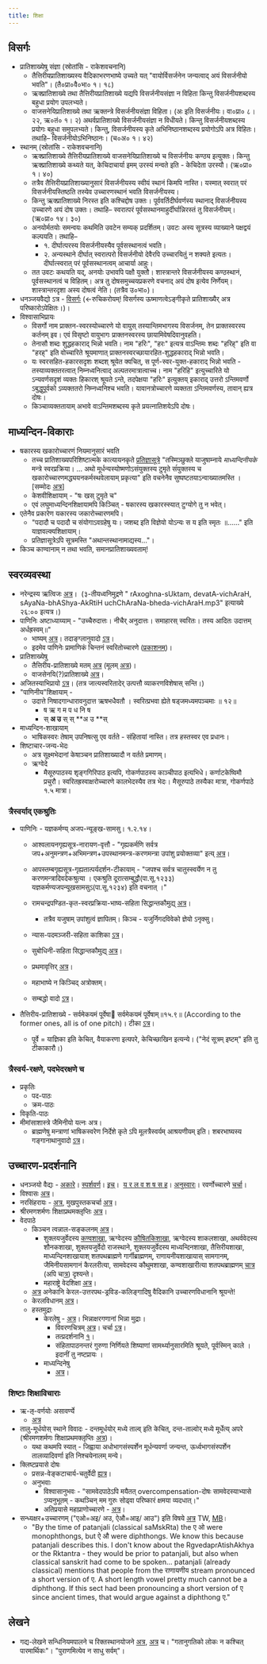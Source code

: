 ```yaml
---
title: शिक्षा
---
```


## विसर्गः
- प्रातिशाख्येषु संज्ञा (स्रोतांसि - राकेशवचनानि)
    - तैत्तिरीयप्रातिशाख्यस्य वैदिकाभरणभाष्ये उच्यते यत् "वायोर्विसर्जनेन जन्यत्वाद् अयं विसर्जनीयो भवति"। (तै०प्रा०वै०भा० १। १८)
    - ऋक्प्रातिशाख्ये तथा तैत्तिरीयप्रातिशाख्ये यद्यपि विसर्जनीयसंज्ञा न विहिता किन्तु विसर्जनीयशब्दस्य बहुधा प्रयोग उपलभ्यते।
    - वाजसनेयिप्रातिशाख्ये तथा ऋक्तन्त्रे विसर्जनीयसंज्ञा विहिता। (अः इति विसर्जनीयः। वा०प्रा० ८। २२, ऋ०तं० १। २) अथर्वप्रातिशाख्ये विसर्जनीयसंज्ञा न विधीयते। किन्तु विसर्जनीयशब्दस्य प्रयोगः बहुधा समुपलभ्यते। किन्तु, विसर्जनीयस्य कृते अभिनिष्ठानशब्दस्य प्रयोगोऽपि अत्र विहितः। तथाहि– विसर्जनीयोऽभिनिष्ठानः। (च०अ० १। ४२)
- स्थानम् (स्रोतांसि - राकेशवचनानि)
    - ऋक्प्रातिशाख्ये तैत्तिरीयप्रातिशाख्ये वाजसनेयिप्रातिशाख्ये च विसर्जनीयः कण्ठ्य इत्युक्तः। किन्तु ऋक्प्रातिशाख्ये कथ्यते यत्, केचिदाचार्या इमम् उरस्यं मन्वते इति - केचिदेता उरस्यौ। (ऋ०प्रा० १। ४०)
    - तत्रैव तैत्तिरीयप्रातिशाख्यानुसारं विसर्जनीयस्य स्वीयं स्थानं किमपि नास्ति। यस्मात् स्वरात् परं विसर्जनीयस्तिष्ठति तस्येव उच्चारणस्थानं भवति विसर्जनीयस्य।
    - किन्तु ऋक्प्रातिशाख्ये निरस्त इति कश्चिद्दोष उक्तः। पूर्ववर्तिदीर्घवर्णस्य स्थानाद् विसर्जनीयस्य उच्चारणे अयं दोष उक्तः। तथाहि– स्वरात्परं पूर्वसस्थानमाहुर्दीर्घान्निरस्तं तु विसर्जनीयम्। (ऋ०प्रा० १४। ३०)
    - अनयोर्मतयोः समन्वयः कथमिति उवटेन सम्यक् प्रदर्शितम्। उवटः अस्य सूत्रस्य व्याख्याने पक्षद्वयं कल्पयति। तथाहि–
        - १. दीर्घात्परस्य विसर्जनीयस्यैव पूर्वसस्थानत्वं भवति।
        - २. अन्यस्थाने दीर्घात् स्वरात्परो विसर्जनीयो देवैरपि उच्चारयितुं न शक्यते इत्यतः। दीर्घात्स्वरात् परं पूर्वसस्थानत्वम् आचार्या आहुः।
    - तत उवटः कथयति यद्, अनयोः उभावपि पक्षौ युक्तौ। शास्त्रान्तरे विसर्जनीयस्य कण्ठस्थानं, पूर्वसस्थानत्वं च विहितम्। अत्र तु दोषसमुच्चयप्रकरणे वचनाद् अयं दोष इत्येव निर्णेयम्। शास्त्रान्तरदृशा अस्य दोषत्वं नेति। (तत्रैव उ०भा०)।
- धनञ्जयवैद्यो ऽत्र - [विसर्गः](http://deejayvaidya.tumblr.com/post/42427555259/sanskrit-pronunciation-podcast-6-visarga) (<-रुचिकरोयम्! विसर्गस्य ऊष्माणत्वेऽङ्गीकृते प्रातिशाख्यैर् अत्र परिष्कारोऽपेक्षितः।)।
- विश्वासाभिप्रायः
  - विसर्गो नाम प्राक्तन-स्वरस्योच्चारणे यो वायुस् तस्यान्तिमभागस्य विसर्जनम्, तेन प्राक्तस्वरस्य कर्तनम् इव। एवं विसृष्टो वायुभागः प्राक्तनस्वरस्य छायामिवेषदिवानुवहति।
  - तेनासौ शब्दः शुद्धहकाराद् भिन्नो भवति। नाम "हरिः", "हरः" इत्यत्र वाऽन्तिमः शब्दः "हरिह्" इति वा "हरह्" इति वोच्चारिते श्रूयमाणात्  प्राक्तनस्वरच्छायारहित-शुद्धहकाराद् भिन्नो भवति।
  - यः स्वरसहित-हकारसदृशः शब्दश् श्रूयेत क्वचित्, स पूर्ण-स्वर-युक्त-हकाराद् भिन्नो भवति - तस्याव्यक्ततरत्वात् निम्नध्वनित्वाद् अल्पतरमात्रात्वाच्च। नाम "हरिहि" इत्युच्चारिते यो ऽन्यवर्णसदृशं व्यक्तः हिकारश् श्रूयते ऽन्ते, तदपेक्षया "हरिः" इत्युक्तय् इकाराद् उत्तरो ऽन्तिमवर्णो ऽबुद्धुपूर्वको ऽव्यक्ततरो निम्नध्वनिश्च भवति। यावानत्रोच्चारणे व्यक्तता ऽन्तिमवर्णस्य, तावान् ह्यत्र दोषः।
  - किञ्चाव्यक्ततायाम् अभावे वाऽन्तिमशब्दस्य कृते प्रयत्नातिशयेऽपि दोषः। 

## माध्यन्दिन-विकाराः
- षकारस्य खकारोच्चारणं नियमानुसारं भवति
    - तच्च प्रातिशाख्यपरिशिष्टात्मके कात्यायनकृते [प्रतिज्ञासूत्रे](http://vedicreserve.mum.edu/shiksha/pratijna_sutram.pdf) "तस्मिञ्छुक्ले याजुषाम्नाये _माध्यन्दिनीयके_ मन्त्रे स्वरप्रक्रिया। ... अथो मूर्धन्यस्योष्मणोऽसंयुक्तस्य टुमृते संंयुक्तस्य च खकारोच्चारणमद्ध्ययनकर्मस्थवेलायाम् प्रकृत्या" इति वचनेनैव सुष्पष्टतयाऽन्वाख्यातमस्ति । \[सम्मोदः [अत्र](https://twitter.com/sammodacharya/status/953073357037031424)\]
    - केशवीशिक्षायाम् - "षः खस् टुमृते च"
    - एवं लघुमाध्यन्दिनशिक्षायामपि किञ्चित् - षकारस्य खकारस्स्यात् टुग्योगे तु न भवेत्।
- एतेनैव प्रकारेण यकारस्य जकारोच्चारणमपि।
    - "पदादौ च पदादौ च संयोगाऽवग्रहेषु यः। जशब्द इति विज्ञेयो योऽन्यः स य इति स्मृतः ॥......" इति याज्ञवल्क्यशिक्षायाम्।
    - प्रतिज्ञासूत्रेऽपि सूत्रमस्ति "अथान्तस्थानामाद्यस्य..."।
- किञ्च काण्वानाम् न तथा भवति, समानप्रातिशाख्यवताम्!  
        
## स्वरव्यवस्था
- नरेन्द्रस्य ऋत्विजः [अत्र](https://archive.org/details/udakashAnti-vidhi-mantra-bhAShya-parichayaH)।  (३-तीयध्वनिमुद्रणे " rAxoghna-sUktam, devatA-vichAraH, sAyaNa-bhAShya-AkRtiH uchChAraNa-bheda-vichAraH.mp3" इत्याख्ये २६:०० इत्यत्र।)
- पाणिनिः अष्टाध्याय्याम् \- "उच्चैरुदात्तः। नीचैर् अनुदात्तः। समाहारस् स्वरितः। तस्य आदितः उदात्तम् अर्धह्रस्वम्॥"
    - भाष्यम् [अत्र](https://archive.org/stream/Vyakarana/Mahabhashya_II#page/n31/mode/2up)। तदाङ्ग्लानुवादो [ऽत्र](https://archive.org/stream/LecturesOnPatanjalisVyakaranaMahabhashya4/LecturesOnPatanjalisMahabhashya4#page/n63/mode/2up)।
    - इदमेव पाणिनेः प्रामाणिकं चिन्तनं स्वरितोच्चारणे ([प्रकाशनम्](https://kashcidvipashcit.wordpress.com/2015/04/12/%E0%A4%B8%E0%A5%8D%E0%A4%B5%E0%A4%B0%E0%A4%BF%E0%A4%A4%E0%A5%8B%E0%A4%9A%E0%A5%8D%E0%A4%9A%E0%A4%BE%E0%A4%B0%E0%A4%A3%E0%A5%87-%E0%A4%BD%E0%A4%B7%E0%A5%8D%E0%A4%9F%E0%A4%BE%E0%A4%A7%E0%A5%8D%E0%A4%AF/))।
- प्रातिशाख्येषु
    - तैत्तिरीय-प्रातिशाख्ये मतम् [अत्र](http://i.imgur.com/qZsqTzW.png) (मूलम् [अत्र](http://bangla.name/citi/taittiriya/tait_dev.htm))।
    - वाजसेनयि(?)प्रातिशाख्ये [अत्र](http://i.imgur.com/n9PJWEv.png)।
- अजितस्याभिप्रायो [ऽत्र](https://dl.dropboxusercontent.com/u/9716392/aupasana.com/publications/VedicAccents2.pdf)। (तत्र जात्यस्वरितादेर् उत्पत्तौ व्याकरणविशेषास् सन्ति।)
- "पाणिनीय"शिक्षायाम् - 
    - उदात्ते निषादगान्धारावनुदात्त ऋषभधैवतौ । स्वरित्प्रभवा ह्येते षड्जमध्यमपञ्चमाः ॥ १२॥ 
        - ष ऋ ग म प ध नि ष
        - स् **अ उ** स् स् **अ उ **स् 
- माध्यन्दिन-शाखायाम्
    - भाषिकस्वरः तेषाम् उपनिषत्सु एव वर्तते \- संहितायां नास्ति। तत्र हस्तस्वर एव प्रधानः।
- शिष्टाचार-जन्य-भेदः
    - अत्र सूक्ष्मभेदानां केषाञ्चन प्रातिशाख्यादौ न वर्तते प्रमाणम्।
    - ऋग्वेदे
        - मैसूरुपाठस्य शृङ्गगिरिपाठ इत्यपि, गोकर्णपाठस्य काञ्चीपाठ इत्यभिधे। कर्णाटकेष्विमौ प्रचुरौ। स्वरितह्रस्वाक्षरोच्चारणे कालभेदस्यैव तत्र भेदः। मैसूरुपाठे तस्यैका मात्रा, गोकर्णपाठे १.५ मात्रा।  
                
### त्रैस्वर्याद् एकश्रुतिः
- पाणिनिः \- यज्ञकर्मण्य् अजप-न्यूङ्ख-सामसु। १.२.१४।
    - आश्वलायनगृह्यसूत्र\-नारायण\-वृत्तौ \- "गृह्यकर्मणि सर्वत्र जप+अनुमन्त्रण+अभिमन्त्रण+उपस्थानमन्त्र-करणमन्त्रा उपांशु प्रयोक्तव्या" इत्य् [अत्र](https://archive.org/stream/ASS105AsvalayanaGrahyasutraWithVrittiOfNarayanaPurushottamSastriRanade1936Alt/ASS_105_Asvalayana_Grahyasutra_with_Vritti_of_Narayana_-_Purushottam_Sastri_Ranade_1936_alt#page/n84/mode/1up)।
    - आपस्तम्बगृह्यसूत्र\-गृह्यतात्पर्यदर्शन\-टीकायाम् \- "जपश्च सर्वत्र चातुस्स्वर्येण न तु करणमन्त्रादिवदेकश्रुत्या । एकश्रुति दूरात्सम्बुद्धौ(पा.सू.१२३३)  यज्ञकर्मण्यजपन्यूखसामसुऽ(पा.सू.१२३४) इति वचनात् ।"  
        
    - रामचन्द्रपण्डित-कृत-स्वरप्रक्रिया-भाष्य-सहिता सिद्धान्तकौमुद्य् [अत्र](https://archive.org/stream/ASS138SvaraprakriyaWithCommentaryKVAbhyankar1974copyrighted/ASS_138_Svaraprakriya_with_Commentary_-_KV_Abhyankar_1974%20%28copyrighted%29#page/n201/mode/2up)।
        - तत्रैव यजुषाम् उपांशुत्वं ज्ञापितम्। किञ्च \- यजुर्निगदविवेको ज्ञेयो ऽनृक्सु।  
            
    - न्यास-पदमञ्जरी-सहिता काशिका [ऽत्र](http://ashtadhyayi.com/sutraani/sk3663)।
    - सुबोधिनी-सहिता सिद्धान्तकौमुद्य् [अत्र](https://archive.org/stream/SiddhantaKaumudiWithSktCommentaryPansikar1908/Siddhanta%20Kaumudi%20with%20Skt%20Commentary%20-%20Pansikar%201908#page/n613/mode/1up)।
    - प्रथमावृत्तिर् [अत्र](https://archive.org/stream/Prathamavritti1/prathamavritti%201#page/n50/mode/1up)।
    - महाभाष्ये न किञ्चिद् अत्रोक्तम्।
    - सम्बद्धो वादो [ऽत्र](https://www.kialo.com/%E0%A4%97%E0%A5%83%E0%A4%B9%E0%A5%8D%E0%A4%AF%E0%A4%95%E0%A4%B0%E0%A5%8D%E0%A4%AE%E0%A4%B8%E0%A5%81-%E0%A4%B9%E0%A5%8B%E0%A4%AE%E0%A4%AF%E0%A5%8D-%E0%A4%8F%E0%A4%95%E0%A4%B6%E0%A5%8D%E0%A4%B0%E0%A5%81%E0%A4%A4%E0%A5%8D%E0%A4%AF%E0%A4%BE-%E0%A4%BD%E0%A4%BD%E0%A4%B9%E0%A5%81%E0%A4%A4%E0%A4%BF%E0%A4%B0%E0%A5%8D-%E0%A4%85%E0%A4%A8%E0%A5%81%E0%A4%AE%E0%A4%A4%E0%A4%BE-15737/15737.0=15737.1+15737.2)।  
        
- तैत्तिरीय\-प्रातिशाख्ये \- सर्वमेकयमं पूर्वेषा सर्वमेकयमं पूर्वेषाम्॥१५.९॥ (According to the former ones, all is of one pitch)। टीका [ऽत्र](https://archive.org/stream/in.ernet.dli.2015.313356/2015.313356.The-Taittiriya#page/n479/mode/2up)।  
    - पूर्वे = याज्ञिका इति केचित्, वैयाकरणा इत्यपरे, केचिच्छाखिन इत्यन्ये। ("नेदं सूत्रम् इष्टम्" इति तु टीकाकारौ।)  
            
### त्रैस्वर्य-रक्षणे, पदभेदरक्षणे च  
- प्रकृतिः  
    - पद-पाठः
    - क्रम-पाठः          
- विकृति-पाठः
- मीमांसाशास्त्रे जैमिनीयो यत्नः अत्र।
    - ब्राह्मणेषु मन्त्राणां भाषिकस्वरेण निर्देशे कृते ऽपि मूलत्रैस्वर्यम् आश्रयणीयम् इति। शबरभाष्यस्य गङ्गानाथानुवादो [ऽत्र](https://archive.org/stream/ShabaraBhashya.Vol.III.AdhyayasIXXII.tr.G.JhaBaroda1936/Shabara-bhashya.%20Vol.%20III.%20Adhyayas%20IX-XII.%28tr.G.Jha%29%28Baroda%2C1936%29#page/n939/mode/2up)।  

## उच्चारण-प्रदर्शनानि
- धनञ्जयो वैद्यः \- [अकारे](http://deejayvaidya.tumblr.com/post/42275194921/sanskrit-pronunciation-podcast-1-introduction)। [स्पर्शवर्ण](http://deejayvaidya.tumblr.com/post/42275304138/sanskrit-pronunciation-podcast-2-the-stop)। [इच्](http://deejayvaidya.tumblr.com/post/42275475669/sanskrit-pronunciation-podcast-3-the-vowels)।  [य र ल व श ष स ह](http://deejayvaidya.tumblr.com/post/42427396743/sanskrit-pronunciation-podcast-4-the-semivowels)। [अनुस्वारः](http://deejayvaidya.tumblr.com/post/42427477788/sanskrit-pronunciation-podcast-5-anusvara-the)। रवर्णोच्चारणे [चर्चा](https://www.facebook.com/vishvas.vasuki/posts/10153080380537989?pnref=story)।
- विश्वासः‌ [अत्र](https://goo.gl/htvxdN)।
- नरसिंहरायः \- [अत्र](https://www.youtube.com/watch?v=cMhe2QgDm28), मुखपुस्तकचर्चा [अत्र](https://www.facebook.com/pvr108/posts/10153038114188284?pnref=story)। 
- श्रीरमणशर्मणः शिक्षाप्रथमक्लृप्तिः [अत्र](https://docs.google.com/viewer?a=v&pid=sites&srcid=ZGVmYXVsdGRvbWFpbnxqYW1hZGFnbml8Z3g6MjQ2OTU1MTg0YTUwOTFkMg)।
- वेदपाठे  
    - किञ्चन त्वन्नाल-सङ्कलनम् [अत्र](https://www.youtube.com/playlist?list=PL63uIhJxWbggXl0JZBmuPlb36D_twYV-4)।
        - शुक्लयजुर्वेदस्य [कण्वशाखा](https://youtu.be/2UvdbJyH9pA?t=20), ऋग्वेदस्य [कौषितकिशाखा](https://youtu.be/2UvdbJyH9pA?t=20), ऋग्वेदस्य शाकलशाखा, अथर्ववेदस्य शौनकशाखा, शुक्लयजुर्वेदो राजस्थाने, शुक्लयजुर्वेदस्य माध्यन्दिनशाखा, तैत्तिरीयशाखा, माध्यन्दिनशाखायाश् शतपथब्राह्मणे गार्गीब्राह्मणम्, राणायनीयशाखायास् सामगानम्, जैमिनीयसामगानं कैरलरीत्या, सामवेदस्य कौथुमशाखा, कण्वशाखारीत्या शतपथब्राह्मणम् [चात्र](https://www.youtube.com/watch?v=2UvdbJyH9pA&feature=youtu.be) (अपि चा[त्र](https://vimeo.com/4747533)) दृश्यन्ते।
        - महाराष्ट्रे वेदशिक्षा [अत्र](https://www.youtube.com/watch?v=ALEHkgOx8EE)।
    - [अत्र](http://www.folkways.si.edu/TrackDetails.aspx?itemid=10295) अनेकानि केरल-उत्तरपथ-ड्रविड-कलिङ्गादिषु वैदिकानि उच्चारणविधानानि श्रूयन्ते!
    - केरलविधानम् [अत्र](https://www.youtube.com/watch?v=ePdD7Nv3Jxg&list=PLm7v5mcn_O-ItmivvOY40KW0hcyjRJINM&index=20)।
    - हस्तमुद्राः  
        - केरलेषु \- [अत्र](http://ignca.nic.in/vedic_heritage/Mudra_Tradition_Vedic_Recitation_Kerala.pdf)। भिन्नाक्षरगणानां भिन्ना मुद्राः।
            - विवरणचित्रम् [अत्र](https://www.youtube.com/watch?v=ePdD7Nv3Jxg&noredirect=1)। चर्चा [ऽत्र](https://www.facebook.com/narayan.namboodiri.3/posts/976482902438179?comment_id=976487975771005&reply_comment_id=976609705758832&offset=0&total_comments=4&notif_t=feed_comment_reply)।
            - तत्प्रदर्शनानि [१](https://www.youtube.com/watch?v=TmEyYPGKpG8&feature=youtu.be)।
            - संहितापाठनन्तरं गुरुणा निर्णियते शिष्याणां सामर्थ्यानुसारमिति श्रूयते, पूर्वस्मिन् काले । इदानीं तु नष्टप्रायः ।
        - माध्यन्दिनेषु
            - [अत्र](https://www.youtube.com/watch?v=y_C6H6b5xTI&feature=youtu.be)।  
                
### शिष्टाः शिक्षाविचाराः
- ऋ-ऌ-वर्णयोः असावर्ण्ये
    - [अत्र](https://groups.google.com/forum/#!topic/bvparishat/HuVB9kVGJrI)
- तालु\-मूर्धयोस् स्थाने विवादः \- दन्तमूर्धयोर् मध्ये ताल्व् इति केचित्, दन्त-ताल्वोर् मध्ये मूर्धेत्य् अपरे (श्रीरमणशर्मणः शिक्षाप्रथमक्लृप्तिः [अत्र](https://docs.google.com/viewer?a=v&pid=sites&srcid=ZGVmYXVsdGRvbWFpbnxqYW1hZGFnbml8Z3g6MjQ2OTU1MTg0YTUwOTFkMg))।
    - यथा कथमपि स्यात् \- जिह्वाया अधोभागसंस्पर्शेन मूर्धन्यवर्णा जन्यन्त, ऊर्ध्वभागसंस्पर्शेन तालव्यादिवर्णा इति निश्चयेनालम् मन्ये।          
- क्लिष्टप्रयासे दोषः
  - प्रसन्न-वेङ्कटाचार्य-चतुर्वेदी [ह्यत्र](https://www.youtube.com/watch?v=xpxZY9XEIs4&feature=youtu.be&t=2135)।
  - अनुभवाः 
    - विश्वासानुभवः - "सामवेदपाठेऽपि मयैतत् overcompensation-दोषः सामवेदस्याभ्यासे ऽप्यनुभूतम् - कथञ्चिन् मम गुरुः सोढ्वा परिष्कारं क्षमया व्यदधात्।"
    - अतिप्रयासे महाप्राणोच्चारणे - [अत्र](https://archive.org/details/mahAbhArata-mUla-paThanam-GP-drafts/001-010.mp3)। 
- सन्ध्यक्षर+उच्चारणम् ("एओ=अइ/ अउ, ऐऔ=आइ/ आउ") इति विषये [अ](https://twitter.com/sabdavidya/status/733300680241389568?cn=bWVudGlvbg%3D%3D&refsrc=email)[त्र](https://twitter.com/sabdavidya/status/733300680241389568?cn=bWVudGlvbg%3D%3D&refsrc=email) TW, [MB](https://archive.org/stream/LecturesOnPatanjalisVyakaranaMahabhashya1/LecturesMahabhasya#page/n189/mode/2up)।
    - "By the time of patanjali (classical saMskRta) the ए ओ were monophthongs, but ऐ औ were diphthongs. We know this because patanjali describes this. I don't know about the RgvedaprAtishAkhya or the Rktantra - they would be prior to patanjali, but also when classical sanskrit had come to be spoken... patanjali (already classical) mentions that people from the राणायणीय stream pronounced a short version of ए. A short length vowel pretty much cannot be a diphthong. If this sect had been pronouncing a short version of ए since ancient times, that would argue against a diphthong ए." 

## लेखने

- गद्य-लेखने सन्धिनियमपालने च रिक्तस्थानयोजने [अत्र](https://groups.google.com/d/msg/padyadhaaraa/ZY406Vm81I4/bfTFd1omfJUJ), [अत्र](https://groups.google.com/d/msg/bvparishat/69maR5wwmKw/6Fcm5fL2BgAJ) च। "गतानुगतिको लोकः न कश्चित् पारमार्थिकः"। "पुराणमित्येव न साधु सर्वम्"।
